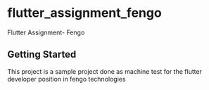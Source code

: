 # flutter_assignment_fengo

Flutter Assignment- Fengo

## Getting Started

This project is a sample project done as machine test for the flutter developer position in fengo technologies


